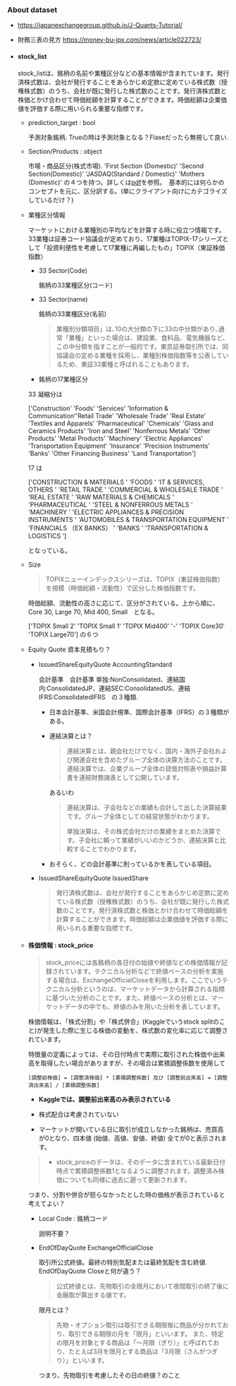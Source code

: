 ### About dataset

- https://japanexchangegroup.github.io/J-Quants-Tutorial/


- 財務三表の見方 https://money-bu-jpx.com/news/article022723/

- #### stock_list
  stock_listは、銘柄の名前や業種区分などの基本情報が含まれています。発行済株式数は、会社が発行することをあらかじめ定款に定めている株式数（授権株式数）のうち、会社が既に発行した株式数のことです。発行済株式数と株価とかけ合わせて時価総額を計算することができます。時価総額は企業価値を評価する際に用いられる重要な指標です。

  - prediction_target : bool 
    
    予測対象銘柄. Trueの時は予測対象となる？Flaseだったら無視して良い.

  - Section/Products : object

    市場・商品区分(株式市場). 'First Section (Domestic)' 'Second Section(Domestic)'  'JASDAQ(Standard / Domestic)' 'Mothers (Domestic)' の４つを持つ。詳しくは[pdf](files/J_kouhyou.pdf)を参照。　基本的には何らかのコンセプトを元に、区分訳する。(単にクライアント向けにカテゴライズしているだけ？)

  - 業種区分情報
    
    マーケットにおける業種別の平均などを計算する時に役立つ情報です。33業種は証券コード協議会が定めており、17業種はTOPIX-17シリーズとして「投資利便性を考慮して17業種に再編したもの」TOPIX（東証株価指数）

    - 33 Sector(Code)

      銘柄の33業種区分(コード)
      
    - 33 Sector(name)

      銘柄の33業種区分(名前)

      > 業種別分類項目」は､10の大分類の下に33の中分類があり､通常「業種」といった場合は、建設業、食料品、電気機器など、この中分類を指すことが一般的です。東京証券取引所では、同協議会の定める業種を採用し、業種別株価指数等を公表しているため、東証33業種と呼ばれることもあります。
      
    - 銘柄の17業種区分


    33 凝縮分は
    
    ['Construction' 'Foods' 'Services' 'Information & Communication''Retail Trade' 'Wholesale Trade' 'Real Estate' 'Textiles and Apparels' 'Pharmaceutical' 'Chemicals' 'Glass and Ceramics Products' 'Iron and Steel' 'Nonferrous Metals' 'Other Products' 'Metal Products' 'Machinery' 'Electric Appliances' 'Transportation Equipment' 'Insurance' 'Precision Instruments' 'Banks' 'Other Financing Business' 'Land Transportation'] 

    17 は

    ['CONSTRUCTION & MATERIALS ' 'FOODS ' 'IT & SERVICES, OTHERS ' 'RETAIL TRADE ' 'COMMERCIAL & WHOLESALE TRADE ' 'REAL ESTATE ' 'RAW MATERIALS & CHEMICALS ' 'PHARMACEUTICAL ' 'STEEL & NONFERROUS METALS ' 'MACHINERY ' 'ELECTRIC APPLIANCES & PRECISION INSTRUMENTS ' 'AUTOMOBILES & TRANSPORTATION EQUIPMENT ' 'FINANCIALS （EX BANKS） ' 'BANKS ' 'TRANSPORTATION & LOGISTICS '] 

    となっている。

  - Size

    > TOPIXニューインデックスシリーズは、TOPIX（東証株価指数）を規模（時価総額・流動性）で区分した株価指数です。

    時価総額、流動性の高さに応じて、区分がされている。上から順に、 Core 30, Large 70, Mid 400, Small　となる。

    ['TOPIX Small 2' 'TOPIX Small 1' 'TOPIX Mid400' '-' 'TOPIX Core30'  'TOPIX Large70'] の６つ


  - Equity Quote 
    資本見積もり？

    - IssuedShareEquityQuote AccountingStandard　

      会計基準　会計基準 単独:NonConsolidated、連結国内:ConsolidatedJP、連結SEC:ConsolidatedUS、連結IFRS:ConsolidatedIFRS　の３種類.

      - 日本会計基準、米国会計規準、国際会計基準（IFRS）の３種類がある。
      
      - 連結決算とは？

        > 連結決算とは、親会社だけでなく、国内・海外子会社および関連会社を含めたグループ全体の決算方法のことです。連結決算では、企業グループ全体の貸借対照表や損益計算書を連結財務諸表として公開しています。
      
        あるいわ
        > 連結決算は、子会社などの業績も合計して出した決算結果です。グループ全体としての経営状態がわかります。
        >
        > 単独決算は、その株式会社だけの業績をまとめた決算です。子会社に頼って業績がいいのかどうか、連結決算と比較することでわかります。

      - おそらく、どの会計基準に則っているかを表している項目。

    - IssuedShareEquityQuote IssuedShare

      > 発行済株式数は、会社が発行することをあらかじめ定款に定めている株式数（授権株式数）のうち、会社が既に発行した株式数のことです。発行済株式数と株価とかけ合わせて時価総額を計算することができます。時価総額は企業価値を評価する際に用いられる重要な指標です。

  - #### 株価情報 : stock_price

    > stock_priceには各銘柄の各日付の始値や終値などの株価情報が記録されています。テクニカル分析などで終値ベースの分析を実施する場合は、ExchangeOfficialCloseを利用します。ここでいうテクニカル分析というのは、マーケットデータから計算される指標に基づいた分析のことです。また、終値ベースの分析とは、マーケットデータの中でも、終値のみを用いた分析を表しています。

    株価情報は、「株式分割」や「株式併合」(Kaggleでいうstock splitのこと)が発生した際に生じる株価の変動を、株式数の変化率に応じて調整されています。

    特徴量の定義によっては、その日付時点で実際に取引された株価や出来高を取得したい場合がありますが、その場合は累積調整係数を使用して

    `[調整前株価] = [調整済株価] * [累積調整係数] 及び [調整前出来高] = [調整済出来高] / [累積調整係数]`

    - **Kaggleでは、調整前出来高のみ表示されている**

    - 株式配合は考慮されていない

    - マーケットが開いている日に取引が成立しなかった銘柄は、売買高が0となり、四本値 (始値、高値、安値、終値) 全てが0と表示されます。

    > - stock_priceのデータは、そのデータに含まれている最新日付時点で累積調整係数1となるように調整されます。調整済み株価についても同様に過去に遡って更新されます。 

      つまり、分割や併合が怒らなかったとした時の価格が表示されていると考えてよい？

    - Local Code : 銘柄コード 

      説明不要？

    - EndOfDayQuote ExchangeOfficialClose

      取引所公式終値。最終の特別気配または最終気配を含む終値. EndOfDayQuote Closeと何が違う？
      > 公式終値とは、先物取引の全限月において夜間取引の終了後に金融取が算出する値です。

      限月とは？
      > 先物・オプション取引は取引できる期限毎に商品が分かれており、取引できる期限の月を「限月」といいます。 また、特定の限月を対象とする商品は「～月限（ぎり）」と呼ばれており、たとえば3月を限月とする商品は「3月限（さんがつぎり）」といいます。

      つまり、先物取引を考慮したその日の終値？のこと
      